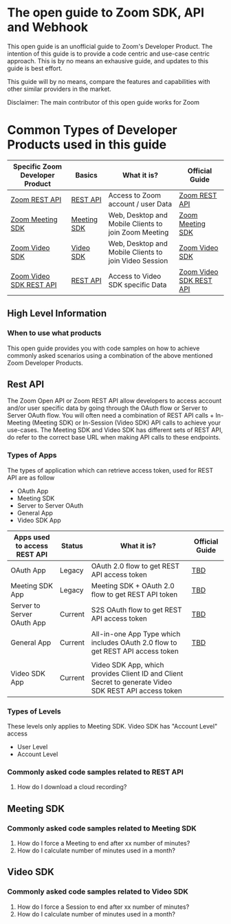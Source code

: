 The open guide to Zoom SDK, API and Webhook
=========================================

This open guide is an unofficial guide to Zoom's Developer Product. The intention of this guide is to provide a code centric and use-case centric approach. This is by no means an exhausive guide, and updates to this guide is best effort. 

This guide will by no means, compare the features and capabilities with other similar providers in the market.

Disclaimer: The main contributor of this open guide works for Zoom

Common Types of Developer Products used in this guide
=====================================

| Specific Zoom Developer Product       | Basics                         | What it is?                   | Official Guide                                 |
|---------------------------------------|--------------------------------|-------------------------------|------------------------------------------------|
| [Zoom REST API](#)                    | [REST API](#Rest-API)                  | Access to Zoom account / user Data   | [Zoom REST API](https://developers.zoom.us/docs/api/)             |
| [Zoom Meeting SDK](#)                 | [Meeting SDK](#Meeting-SDK)                  | Web, Desktop and Mobile Clients to join Zoom Meeting  | [Zoom Meeting SDK](https://developers.zoom.us/docs/meeting-sdk/)             |
| [Zoom Video SDK](#)                   | [Video SDK](#Video-SDK)                  | Web, Desktop and Mobile Clients to join Video Session | [Zoom Video SDK](https://developers.zoom.us/docs/video-sdk/)             |
| [Zoom Video SDK REST API](#)                   | [REST API](#Rest-API)              |Access to Video SDK specific Data | [Zoom Video SDK REST API](https://developers.zoom.us/docs/api/rest/zoom-video-sdk-api/)             |


High Level Information
----------------------

### When to use what products

This open guide provides you with code samples on how to achieve commonly asked scenarios using a combination of the above mentioned Zoom Developer Products.

Rest API
--------


The Zoom Open API or Zoom REST API allow developers to access account and/or user specific data by going through the OAuth flow or Server to Server OAuth flow.
You will often need a combination of REST API calls + In-Meeting (Meeting SDK) or In-Session (Video SDK)  API calls to achieve your use-cases.
The Meeting SDK and Video SDK has different sets of REST API, do refer to the correct base URL when making API calls to these endpoints.

### Types of Apps

The types of application which can retrieve access token, used for REST API are as follow

- OAuth App
- Meeting SDK
- Server to Server OAuth
- General App
- Video SDK App

| Apps used to access REST API     | Status                         | What it is?                   | Official Guide                                 |
|---------------------------------------|--------------------------------|-------------------------------|------------------------------------------------|
| OAuth App                   | Legacy              | OAuth 2.0 flow to get REST API access token   | [TBD]()             |
| Meeting SDK App             | Legacy              | Meeting SDK + OAuth 2.0 flow to get REST API token  | [TBD]()             |
| Server to Server OAuth App  | Current             | S2S OAuth flow to get REST API access token   | [TBD]()             |
| General App                 | Current             | All-in-one App Type which includes  OAuth 2.0 flow to get REST API access token  | [TBD]()             |
||||
|Video SDK App| Current | Video SDK App, which provides Client ID and Client Secret to generate Video SDK REST API access token|

### Types of Levels

These levels only applies to Meeting SDK. Video SDK has "Account Level" access

- User Level
- Account Level


### Commonly asked code samples related to REST API
1. How do I download a cloud recording?

Meeting SDK
-----------

### Commonly asked code samples related to Meeting SDK
1. How do I force a Meeting to end after xx number of minutes?
2. How do I calculate number of minutes used in a month?

Video SDK
---------

### Commonly asked code samples related to Video SDK
1. How do I force a Session to end after xx number of minutes?
2.  How do I calculate number of minutes used in a month?
